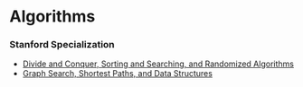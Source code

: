 # Algorithms

### Stanford Specialization

- [Divide and Conquer, Sorting and Searching, and Randomized Algorithms](/Divide-Conquer/)
- [Graph Search, Shortest Paths, and Data Structures](/Graph-Search/)
